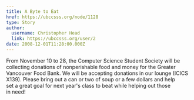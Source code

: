 ```yaml
---
title: A Byte to Eat 
href: https://ubccsss.org/node/1128
type: Story
author:
  username: Christopher Head
  link: https://ubccsss.org/user/2
date: 2008-12-01T11:28:00.000Z
---
```


<div class="field field-name-body field-type-text-with-summary field-label-hidden"><div class="field-items"><div class="field-item even"><p>From November 10 to 28, the Computer Science Student Society will be<br>
collecting donations of nonperishable food and money for the Greater<br>
Vancouver Food Bank. We will be accepting donations in our lounge (ICICS<br>
X139). Please bring out a can or two of soup or a few dollars and help<br>
set a great goal for next year&apos;s class to beat while helping out those<br>
in need!</p>
</div></div></div>    <footer>
          </footer>